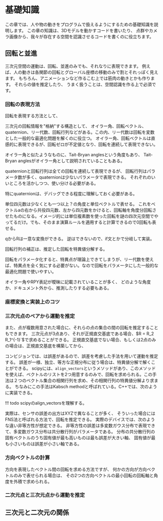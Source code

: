 # 基礎知識
この章では、人や物の動きをプログラムで扱えるようにするための基礎知識を説明します。
この章の知識は、3Dモデルを動かすコードを書いたり、
点群やカメラ画像から、我々が存在する空間を認識させるコードを書くのに役立ちます。

## 回転と並進
三次元空間の運動は、回転、並進のみでも、それなりに表現できます。
例えば、人の動きは各関節の回転とグローバル座標の移動のみで割とそれっぽく見えます。
もちろん、アニメーションなど作るこむ上では筋肉の動きとかも作ります。
それらの値を推定したり、
うまく扱うことは、空間認識を作る上で必須です。

### 回転の表現方法
回転を表現する方法として、

三次元の回転情報を"格納"する構造として、
オイラー角、回転ベクトル、quaternion、リー代数、回転行列などがある。この内、リー代数は回転を変数とした一般的な最適化問題を解くのに役立つ。
オイラー角、回転ベクトルは直感的に表現できるが、回転ゼロが不定値となり、回転を連続して表現できない。

オイラー角と似たようなものに、Tait-Bryan anglesという角度もあり、
Tait-Bryan anglesがオイラー角として説明されていることもある。

quaternionと回転行列は全ての回転を連続して表現できるが、
回転行列はパラメータ数が多く、quaternionは少ないパラメータで表現できる。
それぞれのいいところを活かしつつ、使い分ける必要がある。

特にquaternionは、デバッグできる程度に理解しておく必要がある。

単位四元数は少なくとも一つ以上？の角度と単位ベクトルで表せる。
これをベクトルaの右から共役四元数、左から四元数をかけると、回転軸を角度分回転させたものになる。イメージ的には単位複素数を使った回転を謎の四次元空間でやってるだけ。でも、そのまま演算ルールを適用すると計算できるので0回転も表せる。

qからRは一意な変換ができる。
逆はできないので、if文とかで分岐して実装。

回転行列の補正は、推定した回転を特異値分解する。

回転をパラメータ化すると、特異点が理論上できてしまうが、リー代数を使えば、特異点を全く気にする必要がない。なので回転をパラメータにした一般的な最適化問題で使いやすい。

オイラー角やRPY表記が曖昧に記載されていることが多く、
どのような角度か、ドキュメント外から、推測したりする必要もある。

### 座標変換と実装上のコツ

### 三次元点のペアから運動を推定
また、点が複数用意された場合に、それらの点の集合の間の回転を推定することもできます。
三次元点が3点あり、それが正規直交基底である場合、$R = R_2 R_1^{-1}`$で求めることができる。
正規直交基底でない場合、もしくは2点のみの場合は、正規直交基底を構築してから、

コンビジョンでは、は誤差があるので、誤差を考慮した手法を用いて運動を推定する。
誤差が一様、独立、等方な正規分布に従う場合は、特異値分解で解くことができる。
scipyには、`align_vectors`というメソッドがあり、このメソッドを使えば、ベクトルのリストを2つ用意するのみで、回転を求められる。この手法は２つのベクトル集合の相関行列を求め、その相関行列の特異値分解より求まる。
ちなみにこの手法はKabsch methodと呼ばれている。C++では、次のように実装できる。

!!! todo
    scipyのalign_vectorsを理解する。

実際は、センサの誤差の出方はXYZで異なることが多く、
そういった場合にはFNS法と呼ばれる方法で、回転を推定できる。
実際のデバイスでは、次のような違い非等方性が想定できる。
非等方性の誤差は多変数ガウス分布で表現できて、多変数ガウス分布は共分散行列がパラメータである。
分布の共分散行列の固有ベクトルのうち固有値が最も高いものは最も誤差が大きい軸、
固有値が最も小さいものは誤差が小さい軸である。

### 方向ベクトルの計算
方向を表現したベクトル間の回転を求める方法ですが、
何かの方向が方向ベクトルのみで表せられる場合は、
その2つの方向ベクトルの最小回転の回転軸と角度を外積で求められる。

### 二次元点と三次元点から運動を推定
## 三次元と二次元の関係
